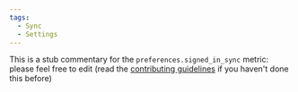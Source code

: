 ```yaml
---
tags:
  - Sync
  - Settings
---
```


This is a stub commentary for the `preferences.signed_in_sync` metric: please feel free to edit (read the
[contributing guidelines](https://github.com/mozilla/glean-annotations/blob/main/CONTRIBUTING.md)
if you haven't done this before)
